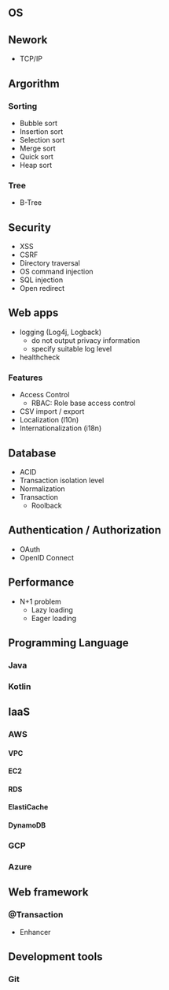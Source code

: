 ## OS

## Nework
* TCP/IP

## Argorithm
### Sorting
* Bubble sort
* Insertion sort
* Selection sort
* Merge sort
* Quick sort
* Heap sort

### Tree
* B-Tree

## Security
* XSS
* CSRF
* Directory traversal
* OS command injection
* SQL injection
* Open redirect

## Web apps
* logging (Log4j, Logback)
  * do not output privacy information
  * specify suitable log level
* healthcheck

### Features
* Access Control
  * RBAC: Role base access control
* CSV import / export
* Localization (l10n)
* Internationalization (i18n)

## Database
* ACID
* Transaction isolation level
* Normalization
* Transaction
  * Roolback

## Authentication / Authorization
* OAuth
* OpenID Connect

## Performance
* N+1 problem
  * Lazy loading
  * Eager loading

## Programming Language
### Java
### Kotlin

## IaaS
### AWS
#### VPC
#### EC2
#### RDS
#### ElastiCache
#### DynamoDB
### GCP
### Azure

## Web framework
### @Transaction
* Enhancer

## Development tools
### Git

